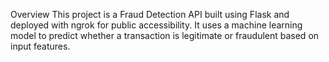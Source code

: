 Overview
This project is a Fraud Detection API built using Flask and deployed with ngrok for public accessibility. It uses a machine learning model to predict whether a transaction is legitimate or fraudulent based on input features.
